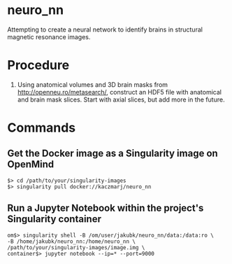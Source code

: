 # neuro_nn

Attempting to create a neural network to identify brains in structural magnetic resonance images.


# Procedure

1. Using anatomical volumes and 3D brain masks from http://openneu.ro/metasearch/, construct an HDF5 file with anatomical and brain mask slices. Start with axial slices, but add more in the future.


# Commands

## Get the Docker image as a Singularity image on OpenMind

```shell
$> cd /path/to/your/singularity-images
$> singularity pull docker://kaczmarj/neuro_nn
```

## Run a Jupyter Notebook within the project's Singularity container

```shell
om$> singularity shell -B /om/user/jakubk/neuro_nn/data:/data:ro \
-B /home/jakubk/neuro_nn:/home/neuro_nn \
/path/to/your/singularity-images/image.img \
container$> jupyter notebook --ip=* --port=9000
```

